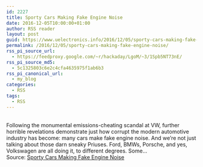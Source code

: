 ```yaml
---
id: 2227
title: Sporty Cars Making Fake Engine Noise
date: 2016-12-05T10:00:00+01:00
author: RSS reader
layout: post
guid: https://www.uelectronics.info/2016/12/05/sporty-cars-making-fake-engine-noise/
permalink: /2016/12/05/sporty-cars-making-fake-engine-noise/
rss_pi_source_url:
  - https://feedproxy.google.com/~r/hackaday/LgoM/~3/1Spb5NT73nE/
rss_pi_source_md5:
  - 5c1325803c6e2c4cfa4635975f1ab6b3
rss_pi_canonical_url:
  - my_blog
categories:
  - RSS
tags:
  - RSS
---
```

&#013;  
Following the monumental emissions-cheating scandal at VW, further horrible revelations demonstrate just how corrupt the modern automotive industry has become: many cars make fake engine noise. And we’re not just talking about those darn sneaky Priuses. Ford, BMWs, Porsche, and yes, Volkswagen are all doing it, to different degrees. Some…&#013;  
Source: <a href="https://feedproxy.google.com/~r/hackaday/LgoM/~3/1Spb5NT73nE/" target="_blank">Sporty Cars Making Fake Engine Noise</a>